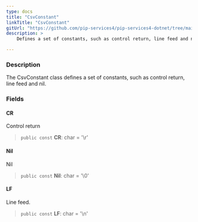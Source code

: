 ```yaml
---
type: docs
title: "CsvConstant"
linkTitle: "CsvConstant"
gitUrl: "https://github.com/pip-services4/pip-services4-dotnet/tree/main/pip-services4-expressions-dotnet"
description: > 
    Defines a set of constants, such as control return, line feed and nil.

---
```


### Description

The CsvConstant class defines a set of constants, such as control return, line feed and nil.

### Fields

<span class="hide-title-link">

#### CR
Control return
> `public const` **CR**: char = '\r'

#### Nil
Nil
> `public const` **Nil**: char = '\0'

#### LF
Line feed.
> `public const` **LF**: char = '\n'

</span>
